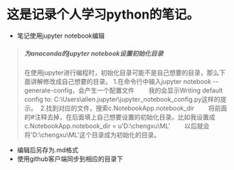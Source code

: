 # 这是记录个人学习python的笔记。

- 笔记使用jupyter notebook编辑
> ##### 为anaconda的jupyter notebook设置初始化目录 
> 在使用jupyter进行编程时，初始化目录可能不是自己想要的目录，那么下面讲解修改成自己想要的目录。
> 1.在命令行中输入jupyter notebook --generate-config，会产生一个配置文件
　　我的会显示Writing default config to: C:\Users\allen\.jupyter\jupyter_notebook_config.py这样的提示。 
> 2.找到对应的文件，搜索c.NotebookApp.notebook_dir
　　将前面的#注释去掉，在后面填上自己想要设置的初始化目录。比如我设置成c.NotebookApp.notebook_dir = u'D:\chengxu\ML'
　　以后就会将'D:\chengxu\ML'这个目录成为初始化的目录。
  
- 编辑后另存为.md格式
- 使用github客户端同步到相应的目录下
